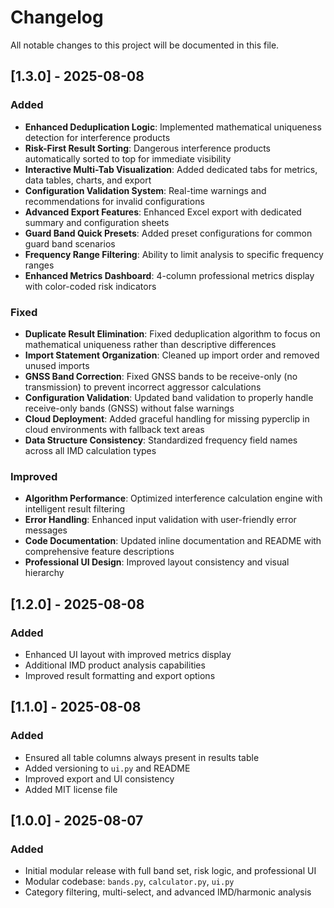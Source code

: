 # Changelog

All notable changes to this project will be documented in this file.

## [1.3.0] - 2025-08-08
### Added
- **Enhanced Deduplication Logic**: Implemented mathematical uniqueness detection for interference products
- **Risk-First Result Sorting**: Dangerous interference products automatically sorted to top for immediate visibility
- **Interactive Multi-Tab Visualization**: Added dedicated tabs for metrics, data tables, charts, and export
- **Configuration Validation System**: Real-time warnings and recommendations for invalid configurations
- **Advanced Export Features**: Enhanced Excel export with dedicated summary and configuration sheets
- **Guard Band Quick Presets**: Added preset configurations for common guard band scenarios
- **Frequency Range Filtering**: Ability to limit analysis to specific frequency ranges
- **Enhanced Metrics Dashboard**: 4-column professional metrics display with color-coded risk indicators

### Fixed
- **Duplicate Result Elimination**: Fixed deduplication algorithm to focus on mathematical uniqueness rather than descriptive differences
- **Import Statement Organization**: Cleaned up import order and removed unused imports
- **GNSS Band Correction**: Fixed GNSS bands to be receive-only (no transmission) to prevent incorrect aggressor calculations
- **Configuration Validation**: Updated band validation to properly handle receive-only bands (GNSS) without false warnings
- **Cloud Deployment**: Added graceful handling for missing pyperclip in cloud environments with fallback text areas
- **Data Structure Consistency**: Standardized frequency field names across all IMD calculation types

### Improved
- **Algorithm Performance**: Optimized interference calculation engine with intelligent result filtering
- **Error Handling**: Enhanced input validation with user-friendly error messages
- **Code Documentation**: Updated inline documentation and README with comprehensive feature descriptions
- **Professional UI Design**: Improved layout consistency and visual hierarchy

## [1.2.0] - 2025-08-08
### Added
- Enhanced UI layout with improved metrics display
- Additional IMD product analysis capabilities
- Improved result formatting and export options

## [1.1.0] - 2025-08-08
### Added
- Ensured all table columns always present in results table
- Added versioning to `ui.py` and README
- Improved export and UI consistency
- Added MIT license file

## [1.0.0] - 2025-08-07
### Added
- Initial modular release with full band set, risk logic, and professional UI
- Modular codebase: `bands.py`, `calculator.py`, `ui.py`
- Category filtering, multi-select, and advanced IMD/harmonic analysis
